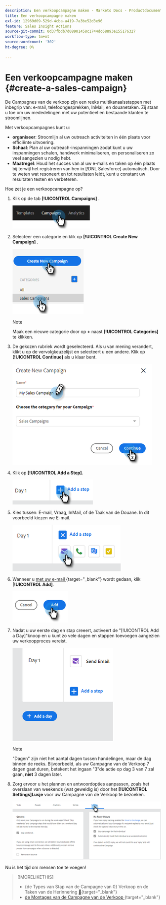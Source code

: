 ```yaml
---
description: Een verkoopcampagne maken - Marketo Docs - Productdocumentatie
title: Een verkoopcampagne maken
exl-id: 12969d09-529d-4cba-a419-7a3be52d3e96
feature: Sales Insight Actions
source-git-commit: 0d37fbdb7d08901458c1744dc68893e155176327
workflow-type: tm+mt
source-wordcount: '302'
ht-degree: 0%

---
```


# Een verkoopcampagne maken {#create-a-sales-campaign}

De Campagnes van de verkoop zijn een reeks multikanaalsstappen met inbegrip van: e-mail, telefoongesprekken, InMail, en douanetaken. Zij staan u toe om uw mededelingen met uw potentieel en bestaande klanten te stroomlijnen.

Met verkoopcampagnes kunt u:

* **organiseer**: Stroomlijn al uw outreach activiteiten in één plaats voor efficiënte uitvoering.
* **Schaal**: Plan al uw outreach-inspanningen zodat kunt u uw inspanningen schalen, handwerk minimaliseren, en personaliseren zo veel aangezien u nodig hebt.
* **Maatregel**: Houd het succes van al uw e-mails en taken op één plaats bij terwijl het registreren van hen in [!DNL Salesforce] automatisch. Door te weten wat resoneert en tot resultaten leidt, kunt u constant uw resultaten testen en verbeteren.

Hoe zet je een verkoopcampagne op?

1. Klik op de tab **[!UICONTROL Campaigns]** .

   ![](assets/create-a-sales-campaign-1.png)

1. Selecteer een categorie en klik op **[!UICONTROL Create New Campaign]** .

   ![](assets/create-a-sales-campaign-2.png)

   >[!NOTE]
   >
   >Maak een nieuwe categorie door op **+** naast **[!UICONTROL Categories]** te klikken.

1. De gekozen rubriek wordt geselecteerd. Als u van mening verandert, klikt u op de vervolgkeuzelijst en selecteert u een andere. Klik op **[!UICONTROL Continue]** als u klaar bent.

   ![](assets/create-a-sales-campaign-3.png)

1. Klik op **[!UICONTROL Add a Step]**.

   ![](assets/create-a-sales-campaign-4.png)

1. Kies tussen: E-mail, Vraag, InMail, of de Taak van de Douane. In dit voorbeeld kiezen we E-mail.

   ![](assets/create-a-sales-campaign-5.png)

1. Wanneer u [ met uw e-mail ](/help/marketo/product-docs/marketo-sales-insight/actions/campaigns/sales-campaign-step-types-and-reminder-tasks.md#email){target="_blank"} wordt gedaan, klik **[!UICONTROL Add]**.

   ![](assets/create-a-sales-campaign-6.png)

1. Nadat u uw eerste dag en stap creeert, activeert de &quot;[!UICONTROL Add a Day]&quot;knoop en u kunt zo vele dagen en stappen toevoegen aangezien uw verkoopproces vereist.

   ![](assets/create-a-sales-campaign-7.png)

   >[!NOTE]
   >
   >&quot;Dagen&quot; zijn niet het aantal dagen tussen handelingen, maar de dag binnen de reeks. Bijvoorbeeld, als uw Campagne van de Verkoop 7 dagen gaat duren, betekent het ingaan &quot;3&quot;de actie op dag 3 van 7 zal gaan, **niet** 3 dagen later.

1. Zorg ervoor u het plannen en antwoordopties aanpassen, zoals het overslaan van weekends (wat geweldig is) door het **[!UICONTROL Settings]Lusje** voor uw Campagne van de Verkoop te bezoeken.

   ![](assets/create-a-sales-campaign-8.png)

Nu is het tijd om mensen toe te voegen!

>[!MORELIKETHIS]
>
>* {de Types van Stap van de Campagne van 0} Verkoop en de Taken van de Herinnering [&#128279;](/help/marketo/product-docs/marketo-sales-insight/actions/campaigns/sales-campaign-step-types-and-reminder-tasks.md){target="_blank"}
>* [ de Montages van de Campagne van de Verkoop ](/help/marketo/product-docs/marketo-sales-insight/actions/campaigns/sales-campaign-settings.md){target="_blank"}
